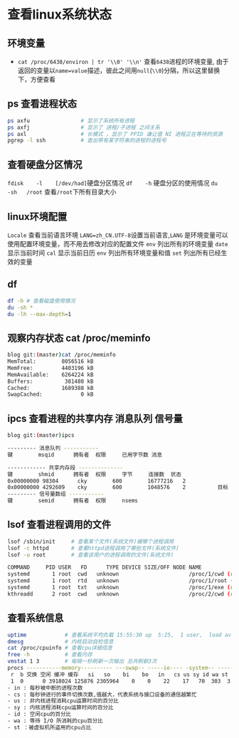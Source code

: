 # 查看linux系统状态

## 环境变量

- `cat /proc/6438/environ | tr '\\0' '\\n'` 查看`6438`进程的环境变量, 由于返回的变量以`name=value`描述，彼此之间用`null`(`\\0`)分隔，所以这里替换下，方便查看

## ps 查看进程状态

```bash
ps axfu                # 显示了系统所有进程
ps axfj                # 显示了 进程/子进程 之间关系
ps axl                 # 长模式 ，显示了 PPID 谦让值 NI 进程正在等待的资源
pgrep -l ssh           # 查出带有某字符串的进程的进程号
```

## 查看硬盘分区情况

`fdisk    -l    [/dev/had]`硬盘分区情况
`df    -h`    硬盘分区的使用情况
`du    -sh   /root`    查看`/root`下所有目录大小

## linux环境配置

`Locale`    查看当前语言环境
`LANG=zh_CN.UTF-8`设置当前语言,`LANG` 是环境变量可以使用配置环境变量，而不用去修改对应的配置文件
`env`    列出所有的环境变量
`date`   显示当前时间
`cal`    显示当前日历
`env`    列出所有环境变量和值
`set`    列出所有已经生效的变量

## df

```bash
df -h # 查看磁盘使用情况
du -sh *
du -lh --max-depth=1
```

## 观察内存状态 cat /proc/meminfo

```bash
blog git:(master)cat /proc/meminfo
MemTotal:        8056516 kB
MemFree:         4403196 kB
MemAvailable:    6264224 kB
Buffers:          381480 kB
Cached:          1689388 kB
SwapCached:            0 kB
```

## ipcs 查看进程的共享内存 消息队列 信号量

```bash
blog git:(master)ipcs

--------- 消息队列 -----------
键        msqid      拥有者  权限     已用字节数 消息      

------------ 共享内存段 --------------
键        shmid      拥有者  权限     字节     连接数  状态      
0x00000000 98304      cky        600        16777216   2                       
0x00000000 4292609    cky        600        1048576    2          目标       
--------- 信号量数组 -----------
键        semid      拥有者  权限     nsems     
```

## lsof 查看进程调用的文件

```bash
lsof /sbin/init     # 查看某个文件(系统文件)被哪个进程调用
lsof -c httpd       # 查看httpd进程调用了哪些文件(系统文件)
lsof -u root        # 查看该用户的进程调用的文件(系统文件)

COMMAND     PID USER   FD      TYPE DEVICE SIZE/OFF NODE NAME
systemd       1 root  cwd   unknown                      /proc/1/cwd (readlink: Permission denied)
systemd       1 root  rtd   unknown                      /proc/1/root (readlink: Permission denied)
systemd       1 root  txt   unknown                      /proc/1/exe (readlink: Permission denied)
kthreadd      2 root  cwd   unknown                      /proc/2/cwd (readlink: Permission denied)
```

## 查看系统信息

```bash
uptime            # 查看系统平均负载 15:55:30 up  5:25,  1 user,  load average: 0.32, 0.27, 0.21
dmesg             # 内核启动自检信息
cat /proc/cpuinfo # 查看cpu详细信息
free -h           # 查看内存
vmstat 1 3        # 每隔一秒刷新一次输出 总共刷新3次
procs -----------memory---------- ---swap-- -----io---- -system-- ------cpu-----
 r  b 交换 空闲 缓冲 缓存   si   so    bi    bo   in   cs us sy id wa st
 1  0      0 3918024 125876 2305964    0    0    22    17   70  303  3  1 96  1  0
- in : 每秒被中断的进程次数
- cs : 每秒钟进行的事件切换次数,值越大，代表系统与接口设备的通信越繁忙
- us : 非内核进程消耗cpu运算时间的百分比
- sy : 内核进程消耗cpu运算时间的百分比
- id : 空闲cpu的百分比
- wa : 等待 I/O 所消耗的cpu百分比
- st ：被虚拟机所盗用的cpu占比
```